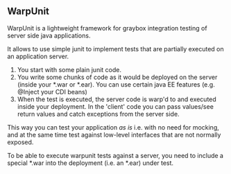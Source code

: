 WarpUnit
--------

WarpUnit is a lightweight framework for graybox integration testing of server side java applications.

It allows to use simple junit to implement tests that are partially executed on an application server.

1. You start with some plain junit code.
2. You write some chunks of code as it would be deployed on the server (inside your *.war or *.ear). You can use certain java EE features (e.g. @Inject your CDI beans)
3. When the test is executed, the server code is warp'd to and executed inside your deployment. In the 'client' code you can pass values/see return values and catch exceptions from the server side.

This way you can test your application *as is* i.e. with no need for mocking, and at the same time test against low-level interfaces that are not normally exposed.

To be able to execute warpunit tests against a server, you need to include a special *.war into the deployment (i.e. an *.ear) under test. 